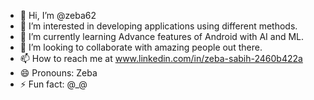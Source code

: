 - 👋 Hi, I’m @zeba62
- 👀 I’m interested in developing applications using different methods.
- 🌱 I’m currently learning Advance features of Android with AI and ML.
- 💞️ I’m looking to collaborate with amazing people out there.
- 📫 How to reach me at www.linkedin.com/in/zeba-sabih-2460b422a
- 😄 Pronouns: Zeba
- ⚡ Fun fact: @_@

<!---
zeba62/zeba62 is a ✨ special ✨ repository because its `README.md` (this file) appears on your GitHub profile.
You can click the Preview link to take a look at your changes.
--->
